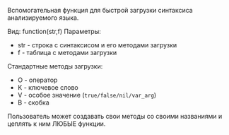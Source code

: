 Вспомогательная функция для быстрой загрузки синтаксиса анализируемого языка. 

Вид: function(str,f)
Параметры:
- str - строка с синтаксисом и его методами загрузки
- f - таблица с методами загрузки 

Стандартные методы загрузки:
- O - оператор
- K - ключевое слово
- V - особое значение (`true/false/nil/var_arg`)
- B - скобка

Пользователь может создавать свои методы со своими названиями и цеплять к ним ЛЮБЫЕ функции.